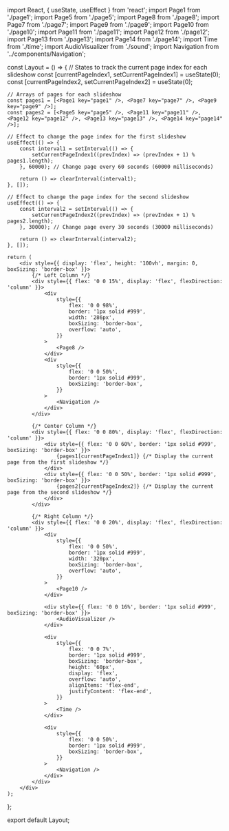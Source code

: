 import React, { useState, useEffect } from 'react';
import Page1 from './page1';
import Page5 from './page5';
import Page8 from './page8';
import Page7 from './page7';
import Page9 from './page9';
import Page10 from './page10';
import Page11 from './page11';
import Page12 from './page12';
import Page13 from './page13';
import Page14 from './page14';
import Time from './time';
import AudioVisualizer from './sound';
import Navigation from '../components/Navigation';

const Layout = () => {
    // States to track the current page index for each slideshow
    const [currentPageIndex1, setCurrentPageIndex1] = useState(0);
    const [currentPageIndex2, setCurrentPageIndex2] = useState(0);

    // Arrays of pages for each slideshow
    const pages1 = [<Page1 key="page1" />, <Page7 key="page7" />, <Page9 key="page9" />];
    const pages2 = [<Page5 key="page5" />, <Page11 key="page11" />, <Page12 key="page12" />, <Page13 key="page13" />, <Page14 key="page14" />];

    // Effect to change the page index for the first slideshow
    useEffect(() => {
        const interval1 = setInterval(() => {
            setCurrentPageIndex1((prevIndex) => (prevIndex + 1) % pages1.length);
        }, 60000); // Change page every 60 seconds (60000 milliseconds)

        return () => clearInterval(interval1);
    }, []);

    // Effect to change the page index for the second slideshow
    useEffect(() => {
        const interval2 = setInterval(() => {
            setCurrentPageIndex2((prevIndex) => (prevIndex + 1) % pages2.length);
        }, 30000); // Change page every 30 seconds (30000 milliseconds)

        return () => clearInterval(interval2);
    }, []);

    return (
        <div style={{ display: 'flex', height: '100vh', margin: 0, boxSizing: 'border-box' }}>
            {/* Left Column */}
            <div style={{ flex: '0 0 15%', display: 'flex', flexDirection: 'column' }}>
                <div
                    style={{
                        flex: '0 0 98%',
                        border: '1px solid #999',
                        width: '286px',
                        boxSizing: 'border-box',
                        overflow: 'auto',
                    }}
                >
                    <Page8 />
                </div>
                <div
                    style={{
                        flex: '0 0 50%',
                        border: '1px solid #999',
                        boxSizing: 'border-box',
                    }}
                >
                    <Navigation />
                </div>
            </div>

            {/* Center Column */}
            <div style={{ flex: '0 0 80%', display: 'flex', flexDirection: 'column' }}>
                <div style={{ flex: '0 0 60%', border: '1px solid #999', boxSizing: 'border-box' }}>
                    {pages1[currentPageIndex1]} {/* Display the current page from the first slideshow */}
                </div>
                <div style={{ flex: '0 0 50%', border: '1px solid #999', boxSizing: 'border-box' }}>
                    {pages2[currentPageIndex2]} {/* Display the current page from the second slideshow */}
                </div>
            </div>

            {/* Right Column */}
            <div style={{ flex: '0 0 20%', display: 'flex', flexDirection: 'column' }}>
                <div
                    style={{
                        flex: '0 0 50%',
                        border: '1px solid #999',
                        width: '320px',
                        boxSizing: 'border-box',
                        overflow: 'auto',
                    }}
                >
                    <Page10 />
                </div>

                <div style={{ flex: '0 0 16%', border: '1px solid #999', boxSizing: 'border-box' }}>
                    <AudioVisualizer />
                </div>

                <div
                    style={{
                        flex: '0 0 7%',
                        border: '1px solid #999',
                        boxSizing: 'border-box',
                        height: '60px',
                        display: 'flex',
                        overflow: 'auto',
                        alignItems: 'flex-end',
                        justifyContent: 'flex-end',
                    }}
                >
                    <Time />
                </div>

                <div
                    style={{
                        flex: '0 0 50%',
                        border: '1px solid #999',
                        boxSizing: 'border-box',
                    }}
                >
                    <Navigation />
                </div>
            </div>
        </div>
    );
};

export default Layout;
